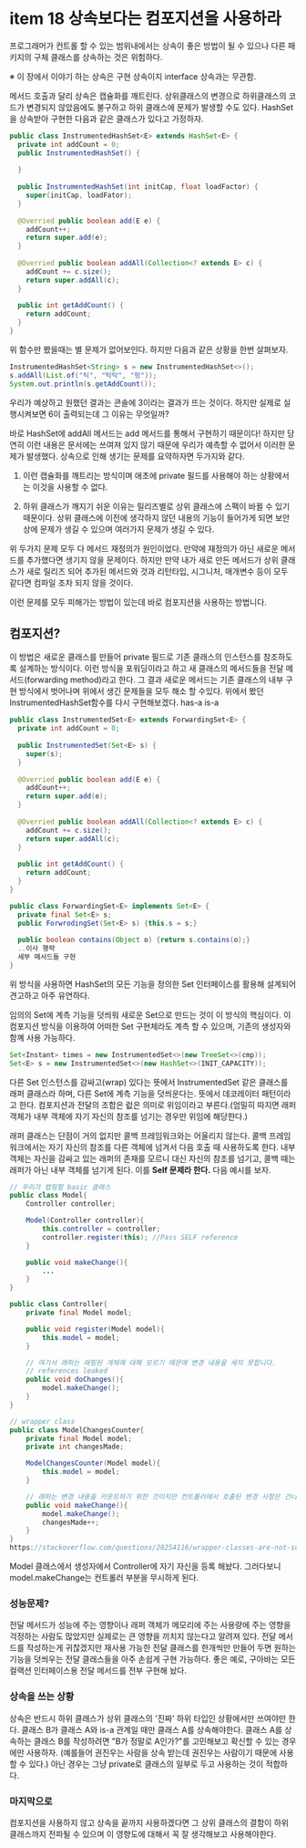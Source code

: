 # item 18 상속보다는 컴포지션을 사용하라

프로그래머가 컨트롤 할 수 있는 범위내에서는 상속이 좋은 방법이 될 수 있으나 다른 패키지의 구체 클래스를 상속하는 것은 위험하다. 

   ※ 이 장에서 이야기 하는 상속은 구현 상속이지 interface 상속과는 무관함.

메서드 호출과 달리 상속은 캡슐화를 깨트린다. 상위클래스의 변경으로 하위클래스의 코드가 변경되지 않았음에도 불구하고 하위 클래스에 문제가 발생할 수도 있다. HashSet을 상속받아 구현한 다음과 같은 클래스가 있다고 가정하자.

```java
public class InstrumentedHashSet<E> extends HashSet<E> {
  private int addCount = 0;
  public InstrumentedHashSet() {
    
  }
  
  public InstrumentedHashSet(int initCap, float loadFactor) {
    super(initCap, loadFator);
  }
  
  @Overried public boolean add(E e) {
    addCount++;
    return super.add(e);
  }
  
  @Overried public boolean addAll(Collection<? extends E> c) {
    addCount += c.size();
    return super.addAll(c);
  }
  
  public int getAddCount() {
    return addCount;
  }
}
```

위 함수만 봤을때는 별 문제가 없어보인다. 하지만 다음과 같은 상황을 한번 살펴보자.

```java
InstrumentedHashSet<String> s = new InstrumentedHashSet<>();
s.addAll(List.of("틱", "탁탁", "펑"));
System.out.println(s.getAddCount());
```

우리가 예상하고 원했던 결과는 콘솔에 3이라는 결과가 뜨는 것이다. 하지만 실제로 실행시켜보면 6이 출력되는데 그 이유는 무엇일까?

바로 HashSet에 addAll 메서드는 add 메서드를 통해서 구현하기 때문이다! 하지만 당연히 이런 내용은 문서에는 쓰여져 있지 않기 때문에 우리가 예측할 수 없어서 이러한 문제가 발생했다. 상속으로 인해 생기는 문제를 요약하자면 두가지와 같다.

1. 이런 캡슐화를 깨트리는 방식이며 애초에 private 필드를 사용해야 하는 상황에서는 이것을 사용할 수 없다.

2. 하위 클래스가 깨지기 쉬운 이유는 릴리즈별로 상위 클래스에 스팩이 바뀔 수 있기 때문이다. 상위 클래스에 이전에 생각하지 않던 내용의 기능이 들어가게 되면 보안상에 문제가 생길 수 있으며 여러가지 문제가 생길 수 있다.

위 두가지 문제 모두 다 메서드 재정의가 원인이었다. 만약에 재정의가 아닌 새로운 메서드를 추가했다면 생기지 않을 문제이다. 하지만 만약 내가 새로 만든 메서드가 상위 클래스가 새로 릴리즈 되어 추가된 메서드와 것과 리턴타입, 시그니처, 매개변수 등이 모두 같다면 컴파일 조차 되지 않을 것이다. 

이런 문제를 모두 피해가는 방법이 있는데 바로 컴포지션을 사용하는 방법니다.

## 컴포지션?

이 방법은 새로운 클래스를 만들어 private 필드로 기존 클래스의 인스턴스를 참조하도록 설계하는 방식이다. 이런 방식을 포워딩이라고 하고 새 클래스의 메서드들을 전달 메서드(forwarding method)라고 한다. 그 결과 새로운 메서드는 기존 클래스의 내부 구현 방식에서 벗어나며 위에서 생긴 문제들을 모두 해소 할 수있다. 위에서 봤던 InstrumentedHashSet함수를 다시 구현해보겠다. has-a is-a

```java
public class InstrumentedSet<E> extends ForwardingSet<E> {
  private int addCount = 0;
  
  public InstrumentedSet(Set<E> s) {
    super(s);
  }
  
  @Overried public boolean add(E e) {
    addCount++;
    return super.add(e);
  }
  
  @Overried public boolean addAll(Collection<? extends E> c) {
    addCount += c.size();
    return super.addAll(c);
  }
  
  public int getAddCount() {
    return addCount;
  }
}
```

```java
public class ForwardingSet<E> implements Set<E> {
  private final Set<E> s;
  public ForwrodingSet(Set<E> s) {this.s = s;}
  
  public boolean contains(Object o) {return s.contains(o);}
  ..이사 행략
  세부 메서드들 구현
}
```

위 방식을 사용하면 HashSet의 모든 기능을 정의한 Set 인터페이스를 활용해 설계되어 견고하고 아주 유연하다. 

임의의 Set에 계측 기능을 덧씌워 새로운 Set으로 만드는 것이 이 방식의 핵심이다. 이 컴포지션 방식을 이용하여 어떠한 Set 구현체라도 계측 할 수 있으며, 기존의 생성자와 함꼐 사용 가능하다.

```java
Set<Instant> times = new InstrumentedSet<>(new TreeSet<>(cmp));
Set<E> s = new InstrumentedSet<>(new HashSet<>(INIT_CAPACITY));
```

다른 Set 인스턴스를 감싸고(wrap) 있다는 뜻에서 InstrumentedSet 같은 클래스를 래퍼 클래스라 하며, 다른 Set에 계측 기능을 덧씌운다는. 뜻에서 데코레이터 패턴이라고 한다. 컴포지션과 전달의 조합은 럾은 의미로 위임이라고 부른다.(엄밀히 따지면 래퍼 객체가 내부 객체에 자기 자신의 참조를 넘기는 경우만 위임에 해당한다.)

래퍼 클래스는 단점이 거의 없지만 콜백 프레임워크와는 어울리지 않는다. 콜백 프레임워크에서는 자기 자신의 참조를 다른 객체에 넘겨서 다음 호출 때 사용하도록 한다. 내부 객체는 자신을 감싸고 있는 래퍼의 존재를 모르니 대신 자신의 참조를 넘기고, 콜백 때는 래퍼가 아닌 내부 객체를 넘기게 된다. 이를 __Self 문제라 한다.__ 다음 예시를 보자.

```java
// 우리가 랩핑할 basic 클래스
public class Model{ 
    Controller controller;

    Model(Controller controller){
        this.controller = controller; 
        controller.register(this); //Pass SELF reference
    }

    public void makeChange(){
        ... 
    }
}

public class Controller{
    private final Model model;

    public void register(Model model){
        this.model = model;
    }

    // 여기서 래퍼는 래핑된 개체에 대해 모르기 때문에 변경 내용을 세지 못합니다.
    // references leaked
    public void doChanges(){
        model.makeChange(); 
    }
}

// wrapper class
public class ModelChangesCounter{
    private final Model model; 
    private int changesMade;

    ModelChangesCounter(Model model){
        this.model = model;
    }

    // 래퍼는 변경 내용을 카운트하기 위한 것이지만 컨트롤러에서 호출된 변경 사항은 건너뜁니다.
    public void makeChange(){
        model.makeChange(); 
        changesMade++;
    } 
}
https://stackoverflow.com/questions/28254116/wrapper-classes-are-not-suited-for-callback-frameworks
```

Model 클래스에서 생성자에서 Controller에 자기 자신을 등록 해놨다. 그러다보니 model.makeChange는 컨트롤러 부분을 무시하게 된다.



### 성능문제?

전달 메서드가 성능에 주는 영향이나 래퍼 객체가 메모리에 주는 사용량에 주는 영향을 걱정하는 사람도 많았지만 실제로는 큰 영향을 끼치지 않는다고 알려져 있다. 전달 메서드를 작성하는게 귀찮겠지만 재사용 가능한 전달 클래스를 한개씩만 만들어 두면 원하는 기능을 덧씌우는 전달 클래스들을 아주 손쉽게 구현 가능하다. 좋은 예로, 구아바는 모든 컬랙션 인터페이스용 전달 메서드를 전부 구현해 놨다.



### 상속을 쓰는 상황

상속은 반드시 하위 클래스가 상위 클래스의 '진짜' 하위 타입인 상황에서만 쓰여야만 한다. 클래스 B가 클래스 A와 is-a 관계일 때만 클래스 A를 상속해야한다. 클래스 A를 상속하는 클래스 B를 작성하려면 "B가 정말로 A인가?"를 고민해보고 확신할 수 있는 경우에만 사용하자. (예를들어 권진우는 사람을 상속 받는데 권진우는 사람이기 때문에 사용할 수 있다.) 아닌 경우는 그냥 private로 클래스의 일부로 두고 사용하는 것이 적합하다.



### 마지막으로

컴포지션을 사용하지 않고 상속을 끝까지 사용하겠다면 그 상위 클래스의 결함이 하위 클래스까지 전파될 수 있으며 이 영향도에 대해서 꼭 잘 생각해보고 사용해야한다.